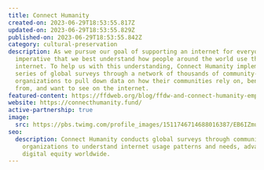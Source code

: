 ```yaml
---
title: Connect Humanity
created-on: 2023-06-29T18:53:55.817Z
updated-on: 2023-06-29T18:53:55.829Z
published-on: 2023-06-29T18:53:55.842Z
category: cultural-preservation
description: As we pursue our goal of supporting an internet for everyone, it is
  imperative that we best understand how people around the world use the
  internet. To help us with this understanding, Connect Humanity implemented a
  series of global surveys through a network of thousands of community-focused
  organizations to pull down data on how their communities rely on, benefit
  from, and want to see on the internet.
featured-content: https://ffdweb.org/blog/ffdw-and-connect-humanity-empowering-an-equitable-digital-future
website: https://connecthumanity.fund/
active-partnership: true
image:
  src: https://pbs.twimg.com/profile_images/1511746714688016387/EB6IZmuH_400x400.jpg
seo:
  description: Connect Humanity conducts global surveys through community
    organizations to understand internet usage patterns and needs, advancing
    digital equity worldwide.
---
```

